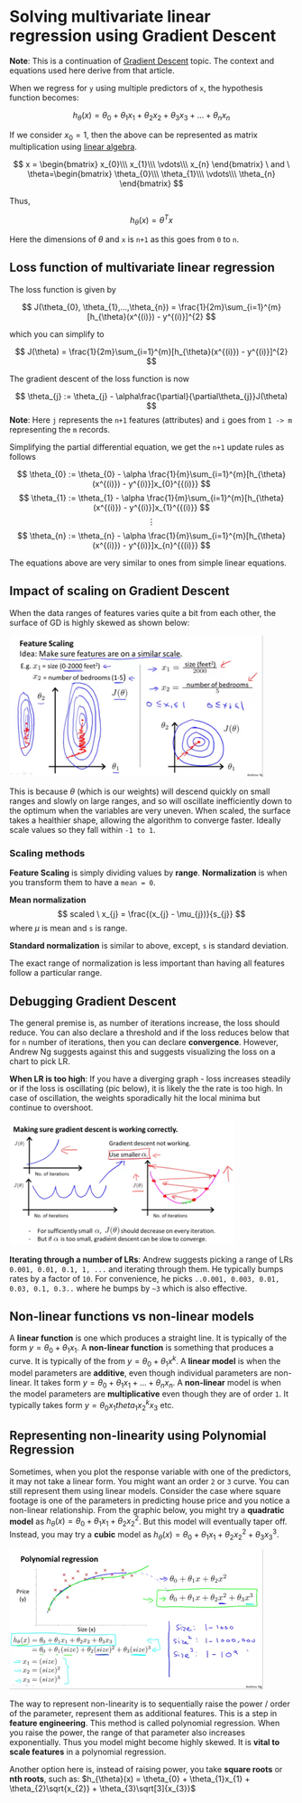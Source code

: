 # Solving multivariate linear regression using Gradient Descent

**Note**: This is a continuation of [Gradient Descent](/projects/ml/coursera-gradient-descent/) topic. The context and equations used here derive from that article.

When we regress for `y` using multiple predictors of `x`, the hypothesis function becomes:

$$
h_{\theta}(x) = \theta_{0} + \theta_{1}x_{1} + \theta_{2}x_{2} + \theta_{3}x_{3} + ... + \theta_{n}x_{n}
$$

If we consider $x_{0} = 1$, then the above can be represented as matrix multiplication using [linear algebra](linear-algebra/).

$$
x = \begin{bmatrix}
    x_{0}\\\
    x_{1}\\\
    \vdots\\\
    x_{n}
\end{bmatrix} \ and \ \theta=\begin{bmatrix}
    \theta_{0}\\\
    \theta_{1}\\\
    \vdots\\\
    \theta_{n}
\end{bmatrix}
$$

Thus,

$$
h_{\theta}(x) = \theta^{T}x
$$

Here the dimensions of $\theta$ and `x` is `n+1` as this goes from `0` to `n`.

## Loss function of multivariate linear regression
The loss function is given by

$$
J(\theta_{0}, \theta_{1},...,\theta_{n}) = \frac{1}{2m}\sum_{i=1}^{m}[h_{\theta}(x^{(i)}) - y^{(i)}]^{2}
$$

which you can simplify to 

$$
J(\theta) = \frac{1}{2m}\sum_{i=1}^{m}[h_{\theta}(x^{(i)}) - y^{(i)}]^{2}
$$

The gradient descent of the loss function is now

$$
\theta_{j} := \theta_{j} - \alpha\frac{\partial}{\partial\theta_{j}}J(\theta)
$$
**Note**: Here `j` represents the `n+1` features (attributes) and `i` goes from `1 -> m` representing the `m` records.

Simplifying the partial differential equation, we get the `n+1` update rules as follows

$$
\theta_{0} := \theta_{0} - \alpha \frac{1}{m}\sum_{i=1}^{m}[h_{\theta}(x^{(i)}) - y^{(i)}]x_{0}^{{(i)}}
$$
$$
\theta_{1} := \theta_{1} - \alpha \frac{1}{m}\sum_{i=1}^{m}[h_{\theta}(x^{(i)}) - y^{(i)}]x_{1}^{{(i)}}
$$
$$
\vdots
$$
$$
\theta_{n} := \theta_{n} - \alpha \frac{1}{m}\sum_{i=1}^{m}[h_{\theta}(x^{(i)}) - y^{(i)}]x_{n}^{{(i)}}
$$

The equations above are very similar to ones from simple linear equations.

## Impact of scaling on Gradient Descent
When the data ranges of features varies quite a bit from each other, the surface of GD is highly skewed as shown below:

<img src="/images/coursera-gd-scaling1.png" width=450>

This is because $\theta$ (which is our weights) will descend quickly on small ranges and slowly on large ranges, and so will oscillate inefficiently down to the optimum when the variables are very uneven. When scaled, the surface takes a healthier shape, allowing the algorithm to converge faster. Ideally scale values so they fall within `-1 to 1`.

### Scaling methods
**Feature Scaling** is simply dividing values by **range**. **Normalization** is when you transform them to have a `mean = 0`.

**Mean normalization** 
$$
scaled \ x_{j} = \frac{(x_{j} - \mu_{j})}{s_{j}}
$$
where $\mu$ is mean and `s` is range.

**Standard normalization** is similar to above, except, `s` is standard deviation.

The exact range of normalization is less important than having all features follow a particular range.

## Debugging Gradient Descent
The general premise is, as number of iterations increase, the loss should reduce. You can also declare a threshold and if the loss reduces below that for `n` number of iterations, then you can declare **convergence**. However, Andrew Ng suggests against this and suggests visualizing the loss on a chart to pick LR.

**When LR is too high**: If you have a diverging graph - loss increases steadily or if the loss is oscillating (pic below), it is likely the the rate is too high. In case of oscillation, the weights sporadically hit the local minima but continue to overshoot.

<img src="/images/coursera-gd-lr1.png" width=400>

**Iterating through a number of LRs**: Andrew suggests picking a range of LRs `0.001, 0.01, 0.1, 1, ...` and iterating through them. He typically bumps rates by a factor of `10`. For convenience, he picks `..0.001, 0.003, 0.01, 0.03, 0.1, 0.3..` where he bumps by `~3` which is also effective.

## Non-linear functions vs non-linear models
A **linear function** is one which produces a straight line. It is typically of the form $y = \theta_{0} + \theta_{1}x_{1}$. A **non-linear function** is something that produces a curve. It is typically of the from $y = \theta_{0} + \theta_{1}x^{k}$. A **linear model** is when the model parameters are **additive**, even though individual parameters are non-linear. It takes form $y = \theta_{0} + \theta_{1}x_{1} + ... + \theta_{n}x_{n}$. A **non-linear** model is when the model parameters are **multiplicative** even though they are of order `1`. It typically takes form $y = \theta_{0}x_{1}theta_{1}x_{2}^{k}x_{3}$ etc.

## Representing non-linearity using Polynomial Regression
Sometimes, when you plot the response variable with one of the predictors, it may not take a linear form. You might want an order `2` or `3` curve. You can still represent them using linear models. Consider the case where square footage is one of the parameters in predicting house price and you notice a non-linear relationship. From the graphic below, you might try a **quadratic model** as $h_{\theta}(x) = \theta_{0} + \theta_{1}x_{1} + \theta_{2}x_{2}^{2}$. But this model will eventually taper off. Instead, you may try a **cubic** model as $h_{\theta}(x) = \theta_{0} + \theta_{1}x_{1} + \theta_{2}x_{2}^{2} + \theta_{3}x_{3}^{3}$.

<img src="/images/coursera-polynomial-regression1.png" width=450>

The way to represent non-linearity is to sequentially raise the power / order of the parameter, represent them as additional features. This is a step in **feature engineering**. This method is called polynomial regression. When you raise the power, the range of that parameter also increases exponentially. Thus you model might become highly skewed. It is **vital to scale features** in a polynomial regression.

Another option here is, instead of raising power, you take **square roots** or **nth roots**, such as: $h_{\theta}(x) = \theta_{0} + \theta_{1}x_{1} + \theta_{2}\sqrt{x_{2}} + \theta_{3}\sqrt[3]{x_{3}}$